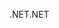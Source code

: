 <span data-ttu-id="36cee-101">.NET</span><span class="sxs-lookup"><span data-stu-id="36cee-101">.NET</span></span>